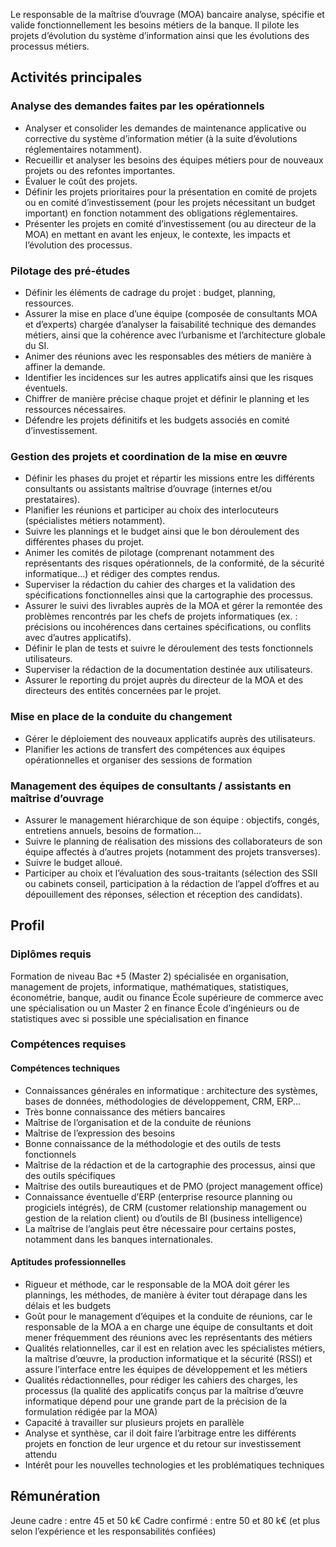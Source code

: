 Le responsable de la maîtrise d’ouvrage (MOA) bancaire analyse, spécifie et valide fonctionnellement les besoins métiers de la banque. Il pilote les projets d’évolution du système d’information ainsi que les évolutions des processus métiers.

## Activités principales 

### Analyse des demandes faites par les opérationnels

- Analyser et consolider les demandes de maintenance applicative ou corrective du système d’information métier (à la suite d’évolutions réglementaires notamment).
- Recueillir et analyser les besoins des équipes métiers pour de nouveaux projets ou des refontes importantes.
- Évaluer le coût des projets.
- Définir les projets prioritaires pour la présentation en comité de projets ou en comité d’investissement (pour les projets nécessitant un budget important) en fonction notamment des obligations réglementaires.
- Présenter les projets en comité d’investissement (ou au directeur de la MOA) en mettant en avant les enjeux, le contexte, les impacts et l’évolution des processus.

### Pilotage des pré-études

- Définir les éléments de cadrage du projet : budget, planning, ressources.
- Assurer la mise en place d’une équipe (composée de consultants MOA et d’experts) chargée d’analyser la faisabilité technique des demandes métiers, ainsi que la cohérence avec l’urbanisme et l’architecture globale du SI.
- Animer des réunions avec les responsables des métiers de manière à affiner la demande.
- Identifier les incidences sur les autres applicatifs ainsi que les risques éventuels.
- Chiffrer de manière précise chaque projet et définir le planning et les ressources nécessaires.
- Défendre les projets définitifs et les budgets associés en comité d’investissement.

### Gestion des projets et coordination de la mise en œuvre

- Définir les phases du projet et répartir les missions entre les différents consultants ou assistants maîtrise d’ouvrage (internes et/ou prestataires).
- Planifier les réunions et participer au choix des interlocuteurs (spécialistes métiers notamment).
- Suivre les plannings et le budget ainsi que le bon déroulement des différentes phases du projet.
- Animer les comités de pilotage (comprenant notamment des représentants des risques opérationnels, de la conformité, de la sécurité informatique...) et rédiger des comptes rendus.
- Superviser la rédaction du cahier des charges et la validation des spécifications fonctionnelles ainsi que la cartographie des processus.
- Assurer le suivi des livrables auprès de la MOA et gérer la remontée des problèmes rencontrés par les chefs de projets informatiques (ex. : précisions ou incohérences dans certaines spécifications, ou conflits avec d’autres applicatifs).
- Définir le plan de tests et suivre le déroulement des tests fonctionnels utilisateurs.
- Superviser la rédaction de la documentation destinée aux utilisateurs.
- Assurer le reporting du projet auprès du directeur de la MOA et des directeurs des entités concernées par le projet.

### Mise en place de la conduite du changement

- Gérer le déploiement des nouveaux applicatifs auprès des utilisateurs.
- Planifier les actions de transfert des compétences aux équipes opérationnelles et organiser des sessions de formation

### Management des équipes de consultants / assistants en maîtrise d’ouvrage

- Assurer le management hiérarchique de son équipe : objectifs, congés, entretiens annuels, besoins de formation...
- Suivre le planning de réalisation des missions des collaborateurs de son équipe affectés à d’autres projets (notamment des projets transverses).
- Suivre le budget alloué.
- Participer au choix et l’évaluation des sous-traitants (sélection des SSII ou cabinets conseil, participation à la rédaction de l’appel d’offres et au dépouillement des réponses, sélection et réception des candidats).

## Profil

### Diplômes requis 

Formation de niveau Bac +5 (Master 2) spécialisée en organisation, management de projets, informatique, mathématiques, statistiques, économétrie, banque, audit ou finance
École supérieure de commerce avec une spécialisation ou un Master 2 en finance
École d’ingénieurs ou de statistiques avec si possible une spécialisation en finance

### Compétences requises

#### Compétences techniques

- Connaissances générales en informatique : architecture des systèmes, bases de données, méthodologies de développement, CRM, ERP...
- Très bonne connaissance des métiers bancaires
- Maîtrise de l’organisation et de la conduite de réunions
- Maîtrise de l’expression des besoins
- Bonne connaissance de la méthodologie et des outils de tests fonctionnels
- Maîtrise de la rédaction et de la cartographie des processus, ainsi que des outils spécifiques
- Maîtrise des outils bureautiques et de PMO (project management office)
- Connaissance éventuelle d’ERP (enterprise resource planning ou progiciels intégrés), de CRM (customer relationship management ou gestion de la relation client) ou d’outils de BI (business intelligence)
- La maîtrise de l’anglais peut être nécessaire pour certains postes, notamment dans les banques internationales.

#### Aptitudes professionnelles 

- Rigueur et méthode, car le responsable de la MOA doit gérer les plannings, les méthodes, de manière à éviter tout dérapage dans les délais et les budgets
- Goût pour le management d’équipes et la conduite de réunions, car le responsable de la MOA a en charge une équipe de consultants et doit mener fréquemment des réunions avec les représentants des métiers
- Qualités relationnelles, car il est en relation avec les spécialistes métiers, la maîtrise d’œuvre, la production informatique et la sécurité (RSSI) et assure l’interface entre les équipes de développement et les métiers
- Qualités rédactionnelles, pour rédiger les cahiers des charges, les processus (la qualité des applicatifs conçus par la maîtrise d’œuvre informatique dépend pour une grande part de la précision de la formulation rédigée par la MOA)
- Capacité à travailler sur plusieurs projets en parallèle
- Analyse et synthèse, car il doit faire l’arbitrage entre les différents projets en fonction de leur urgence et du retour sur investissement attendu
- Intérêt pour les nouvelles technologies et les problématiques techniques

## Rémunération

Jeune cadre : entre 45 et 50 k€
Cadre confirmé : entre 50 et 80 k€ (et plus selon l’expérience et les responsabilités confiées)